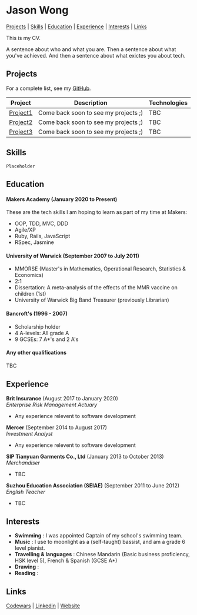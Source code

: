 # Jason Wong #

[Projects](#projects) | [Skills](#skills) | [Education](#education) | [Experience](#experience) | [Interests](#interests) | [Links](#links)

This is my CV.

A sentence about who and what you are. Then a sentence about what you've achieved. And then a sentence about what exictes you about tech.

## Projects ##

For a complete list, see my [GitHub](https://github.com/jasylwong?tab=repositories).

| Project   | Description | Technologies |
|---        |---         |---           |
| [Project1](#link) | Come back soon to see my projects ;) | TBC |
| [Project2](#link) | Come back soon to see my projects ;) | TBC |
| [Project3](#link) | Come back soon to see my projects ;) | TBC |


## Skills ##

```shell
Placeholder
```

## Education ##

#### Makers Academy (January 2020 to Present)

These are the tech skills I am hoping to learn as part of my time at Makers:
- OOP, TDD, MVC, DDD
- Agile/XP
- Ruby, Rails, JavaScript
- RSpec, Jasmine

#### University of Warwick (September 2007 to July 2011)

- MMORSE (Master's in Mathematics, Operational Research, Statistics & Economics)
- 2:1
- Dissertation: A meta-analysis of the effects of the MMR vaccine on children (1st)
- University of Warwick Big Band Treasurer (previously Librarian)

#### Bancroft's (1996 - 2007)

- Scholarship holder
- 4 A-levels: All grade A
- 9 GCSEs: 7 A*'s and 2 A's

#### Any other qualifications

TBC

## Experience ##

**Brit Insurance** (August 2017 to January 2020)    
*Enterprise Risk Management Actuary*  
- Any experience relevent to software development

**Mercer** (September 2014 to August 2017)   
*Investment Analyst*  
- Any experience relevent to software development

**SIP Tianyuan Garments Co., Ltd** (January 2013 to October 2013)   
*Merchandiser*  
- TBC

**Suzhou Education Association (SEIAE)** (September 2011 to June 2012)   
*English Teacher*  
- TBC

## Interests ##

- **Swimming** : I was appointed Captain of my school's swimming team.
- **Music** : I use to moonlight as a (self-taught) bassist, and am a grade 6 level pianist.
- **Travelling & languages** : Chinese Mandarin (Basic business proficiency, HSK level 5), French & Spanish (GCSE A*)
- **Drawing** : 
- **Reading** : 

## Links ##

 [Codewars](#codewars) | [Linkedin](#linkedin) | [Website](#website)